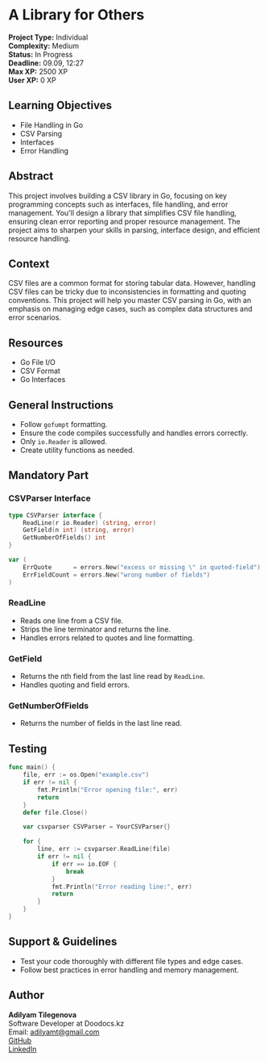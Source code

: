 # A Library for Others

**Project Type:** Individual  
**Complexity:** Medium  
**Status:** In Progress  
**Deadline:** 09.09, 12:27  
**Max XP:** 2500 XP  
**User XP:** 0 XP

## Learning Objectives
- File Handling in Go
- CSV Parsing
- Interfaces
- Error Handling

## Abstract
This project involves building a CSV library in Go, focusing on key programming concepts such as interfaces, file handling, and error management. You'll design a library that simplifies CSV file handling, ensuring clean error reporting and proper resource management. The project aims to sharpen your skills in parsing, interface design, and efficient resource handling.

## Context
CSV files are a common format for storing tabular data. However, handling CSV files can be tricky due to inconsistencies in formatting and quoting conventions. This project will help you master CSV parsing in Go, with an emphasis on managing edge cases, such as complex data structures and error scenarios.

## Resources
- Go File I/O
- CSV Format
- Go Interfaces

## General Instructions
- Follow `gofumpt` formatting.
- Ensure the code compiles successfully and handles errors correctly.
- Only `io.Reader` is allowed.
- Create utility functions as needed.

## Mandatory Part

### CSVParser Interface
```go
type CSVParser interface {
    ReadLine(r io.Reader) (string, error)
    GetField(n int) (string, error)
    GetNumberOfFields() int
}

var (
    ErrQuote      = errors.New("excess or missing \" in quoted-field")
    ErrFieldCount = errors.New("wrong number of fields")
)
```

### ReadLine
- Reads one line from a CSV file.
- Strips the line terminator and returns the line.
- Handles errors related to quotes and line formatting.

### GetField
- Returns the nth field from the last line read by `ReadLine`.
- Handles quoting and field errors.

### GetNumberOfFields
- Returns the number of fields in the last line read.

## Testing
```go
func main() {
    file, err := os.Open("example.csv")
    if err != nil {
        fmt.Println("Error opening file:", err)
        return
    }
    defer file.Close()

    var csvparser CSVParser = YourCSVParser{}

    for {
        line, err := csvparser.ReadLine(file)
        if err != nil {
            if err == io.EOF {
                break
            }
            fmt.Println("Error reading line:", err)
            return
        }
    }
}
```

## Support & Guidelines
- Test your code thoroughly with different file types and edge cases.
- Follow best practices in error handling and memory management.

## Author
**Adilyam Tilegenova**  
Software Developer at Doodocs.kz  
Email: adilyamt@gmail.com  
[GitHub](https://github.com)  
[LinkedIn](https://linkedin.com)
